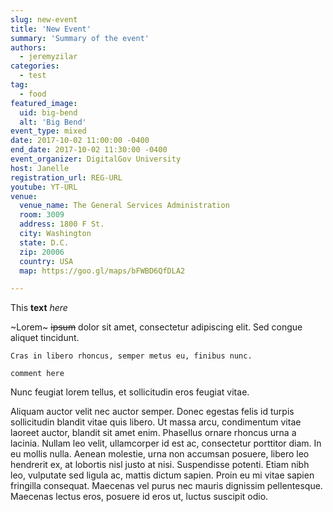 ```yaml
---
slug: new-event
title: 'New Event'
summary: 'Summary of the event'
authors: 
  - jeremyzilar
categories: 
  - test
tag: 
  - food
featured_image: 
  uid: big-bend
  alt: 'Big Bend'
event_type: mixed
date: 2017-10-02 11:00:00 -0400
end_date: 2017-10-02 11:30:00 -0400
event_organizer: DigitalGov University
host: Janelle
registration_url: REG-URL
youtube: YT-URL
venue: 
  venue_name: The General Services Administration
  room: 3009
  address: 1800 F St.
  city: Washington
  state: D.C.
  zip: 20006
  country: USA
  map: https://goo.gl/maps/bFWBD6QfDLA2

---
```


This **text** _here_

~Lorem~ ~~ipsum~~ dolor sit amet, consectetur adipiscing elit. 
Sed congue aliquet tincidunt. 

`Cras in libero rhoncus, semper metus eu, finibus nunc.`

```
comment here
```

Nunc feugiat lorem tellus, et sollicitudin eros feugiat vitae. 

Aliquam auctor velit nec auctor semper. Donec egestas felis id turpis sollicitudin blandit vitae quis libero. Ut massa arcu, condimentum vitae laoreet auctor, blandit sit amet enim. Phasellus ornare rhoncus urna a lacinia. Nullam leo velit, ullamcorper id est ac, consectetur porttitor diam. In eu mollis nulla. Aenean molestie, urna non accumsan posuere, libero leo hendrerit ex, at lobortis nisl justo at nisi. Suspendisse potenti. Etiam nibh leo, vulputate sed ligula ac, mattis dictum sapien. Proin eu mi vitae sapien fringilla consequat. Maecenas vel purus nec mauris dignissim pellentesque. Maecenas lectus eros, posuere id eros ut, luctus suscipit odio.
